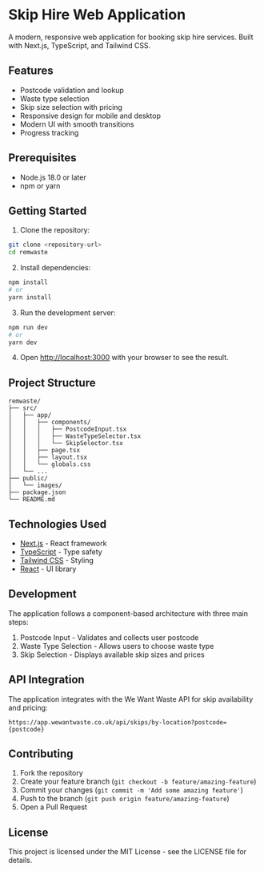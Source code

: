 # Skip Hire Web Application

A modern, responsive web application for booking skip hire services. Built with Next.js, TypeScript, and Tailwind CSS.

## Features

- Postcode validation and lookup
- Waste type selection
- Skip size selection with pricing
- Responsive design for mobile and desktop
- Modern UI with smooth transitions
- Progress tracking

## Prerequisites

- Node.js 18.0 or later
- npm or yarn

## Getting Started

1. Clone the repository:
```bash
git clone <repository-url>
cd remwaste
```

2. Install dependencies:
```bash
npm install
# or
yarn install
```

3. Run the development server:
```bash
npm run dev
# or
yarn dev
```

4. Open [http://localhost:3000](http://localhost:3000) with your browser to see the result.

## Project Structure

```
remwaste/
├── src/
│   ├── app/
│   │   ├── components/
│   │   │   ├── PostcodeInput.tsx
│   │   │   ├── WasteTypeSelector.tsx
│   │   │   └── SkipSelector.tsx
│   │   ├── page.tsx
│   │   ├── layout.tsx
│   │   └── globals.css
│   └── ...
├── public/
│   └── images/
├── package.json
└── README.md
```

## Technologies Used

- [Next.js](https://nextjs.org/) - React framework
- [TypeScript](https://www.typescriptlang.org/) - Type safety
- [Tailwind CSS](https://tailwindcss.com/) - Styling
- [React](https://reactjs.org/) - UI library

## Development

The application follows a component-based architecture with three main steps:

1. Postcode Input - Validates and collects user postcode
2. Waste Type Selection - Allows users to choose waste type
3. Skip Selection - Displays available skip sizes and prices

## API Integration

The application integrates with the We Want Waste API for skip availability and pricing:
```
https://app.wewantwaste.co.uk/api/skips/by-location?postcode={postcode}
```

## Contributing

1. Fork the repository
2. Create your feature branch (`git checkout -b feature/amazing-feature`)
3. Commit your changes (`git commit -m 'Add some amazing feature'`)
4. Push to the branch (`git push origin feature/amazing-feature`)
5. Open a Pull Request

## License

This project is licensed under the MIT License - see the LICENSE file for details.
